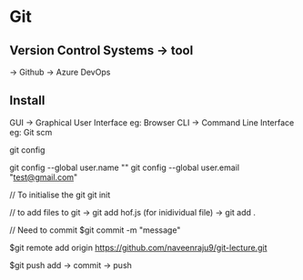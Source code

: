 # Git

## Version Control Systems -> tool

-> Github 
-> Azure DevOps


## Install 
GUI -> Graphical User Interface
    eg: Browser
CLI -> Command Line Interface
    eg: Git scm


git config

git config --global user.name "<you-username>"
git config --global user.email "test@gmail.com"

// To initialise the git 
git init

// to add files to git
-> git add hof.js (for inidividual file)
-> git add .

// Need to commit
$git commit -m "message"

$git remote add origin https://github.com/naveenraju9/git-lecture.git

$git push
add -> commit -> push

